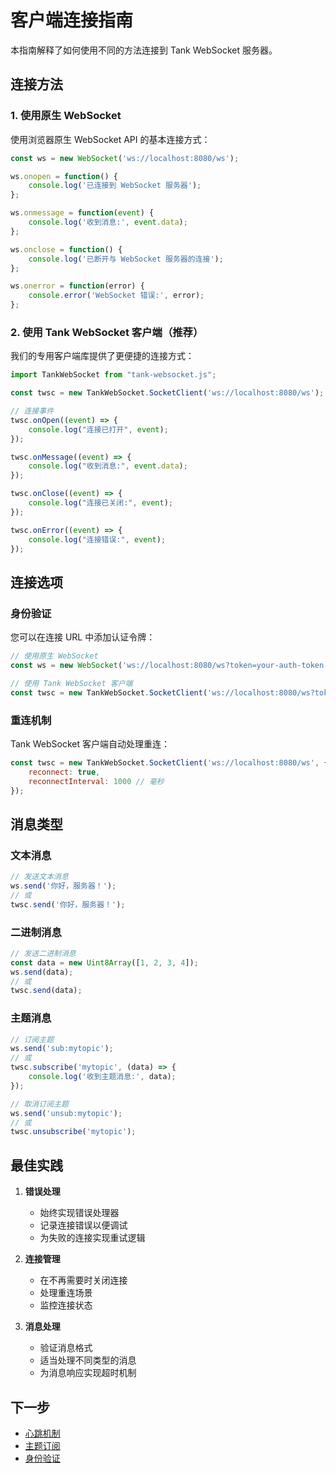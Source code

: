 # 客户端连接指南

本指南解释了如何使用不同的方法连接到 Tank WebSocket 服务器。

## 连接方法

### 1. 使用原生 WebSocket

使用浏览器原生 WebSocket API 的基本连接方式：

```javascript
const ws = new WebSocket('ws://localhost:8080/ws');

ws.onopen = function() {
    console.log('已连接到 WebSocket 服务器');
};

ws.onmessage = function(event) {
    console.log('收到消息:', event.data);
};

ws.onclose = function() {
    console.log('已断开与 WebSocket 服务器的连接');
};

ws.onerror = function(error) {
    console.error('WebSocket 错误:', error);
};
```

### 2. 使用 Tank WebSocket 客户端（推荐）

我们的专用客户端库提供了更便捷的连接方式：

```javascript
import TankWebSocket from "tank-websocket.js";

const twsc = new TankWebSocket.SocketClient('ws://localhost:8080/ws');

// 连接事件
twsc.onOpen((event) => {
    console.log("连接已打开", event);
});

twsc.onMessage((event) => {
    console.log("收到消息:", event.data);
});

twsc.onClose((event) => {
    console.log("连接已关闭:", event);
});

twsc.onError((event) => {
    console.log("连接错误:", event);
});
```

## 连接选项

### 身份验证

您可以在连接 URL 中添加认证令牌：

```javascript
// 使用原生 WebSocket
const ws = new WebSocket('ws://localhost:8080/ws?token=your-auth-token');

// 使用 Tank WebSocket 客户端
const twsc = new TankWebSocket.SocketClient('ws://localhost:8080/ws?token=your-auth-token');
```

### 重连机制

Tank WebSocket 客户端自动处理重连：

```javascript
const twsc = new TankWebSocket.SocketClient('ws://localhost:8080/ws', {
    reconnect: true,
    reconnectInterval: 1000 // 毫秒
});
```

## 消息类型

### 文本消息

```javascript
// 发送文本消息
ws.send('你好，服务器！');
// 或
twsc.send('你好，服务器！');
```

### 二进制消息

```javascript
// 发送二进制消息
const data = new Uint8Array([1, 2, 3, 4]);
ws.send(data);
// 或
twsc.send(data);
```

### 主题消息

```javascript
// 订阅主题
ws.send('sub:mytopic');
// 或
twsc.subscribe('mytopic', (data) => {
    console.log('收到主题消息:', data);
});

// 取消订阅主题
ws.send('unsub:mytopic');
// 或
twsc.unsubscribe('mytopic');
```

## 最佳实践

1. **错误处理**
   - 始终实现错误处理器
   - 记录连接错误以便调试
   - 为失败的连接实现重试逻辑

2. **连接管理**
   - 在不再需要时关闭连接
   - 处理重连场景
   - 监控连接状态

3. **消息处理**
   - 验证消息格式
   - 适当处理不同类型的消息
   - 为消息响应实现超时机制

## 下一步

- [心跳机制](./heartbeat.md)
- [主题订阅](./topic-subscription.md)
- [身份验证](./authentication.md) 